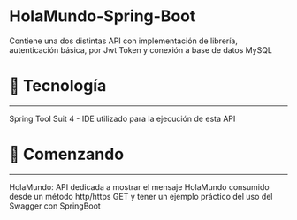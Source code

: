 # HolaMundo-Spring-Boot
Contiene una dos distintas API con implementación de librería, autenticación básica, por Jwt Token y conexión a base de datos MySQL

# 🛅 Tecnología 
***

Spring Tool Suit 4 - IDE utilizado para la ejecución de esta API


# 🚀 Comenzando 
***

HolaMundo: API dedicada a mostrar el mensaje HolaMundo consumido desde un método http/https GET y tener un ejemplo práctico del uso del Swagger con SpringBoot
